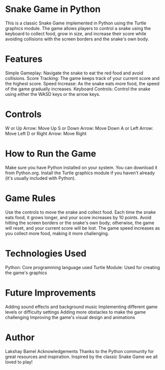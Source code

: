 # Snake Game in Python
This is a classic Snake Game implemented in Python using the Turtle graphics module. The game allows players to control a snake using the keyboard to collect food, grow in size, and increase their score while avoiding collisions with the screen borders and the snake's own body.

# Features
Simple Gameplay: Navigate the snake to eat the red food and avoid collisions.
Score Tracking: The game keeps track of your current score and the highest score.
Speed Increase: As the snake eats more food, the speed of the game gradually increases.
Keyboard Controls: Control the snake using either the WASD keys or the arrow keys.

# Controls
W or Up Arrow: Move Up
S or Down Arrow: Move Down
A or Left Arrow: Move Left
D or Right Arrow: Move Right

# How to Run the Game
Make sure you have Python installed on your system. You can download it from Python.org.
Install the Turtle graphics module if you haven't already (it's usually included with Python).

# Game Rules
Use the controls to move the snake and collect food.
Each time the snake eats food, it grows longer, and your score increases by 10 points.
Avoid hitting the screen borders or the snake's own body; otherwise, the game will reset, and your current score will be lost.
The game speed increases as you collect more food, making it more challenging.

# Technologies Used
Python: Core programming language used
Turtle Module: Used for creating the game's graphics

# Future Improvements
Adding sound effects and background music
Implementing different game levels or difficulty settings
Adding more obstacles to make the game challenging
Improving the game's visual design and animations

# Author
Lakshay Bamel
Acknowledgements
Thanks to the Python community for great resources and inspiration.
Inspired by the classic Snake Game we all loved to play!
